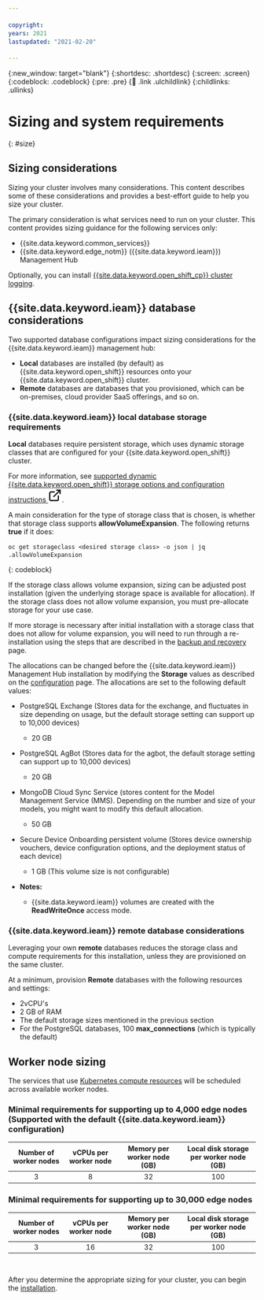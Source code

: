 ```yaml
---

copyright:
years: 2021
lastupdated: "2021-02-20"

---
```


{:new_window: target="blank"}
{:shortdesc: .shortdesc}
{:screen: .screen}
{:codeblock: .codeblock}
{:pre: .pre}
{:child: .link .ulchildlink}
{:childlinks: .ullinks}


# Sizing and system requirements
{: #size}

## Sizing considerations

Sizing your cluster involves many considerations. This content describes some of these considerations and provides a best-effort guide to help you size your cluster.

The primary consideration is what services need to run on your cluster. This content provides sizing guidance for the following services only:

* {{site.data.keyword.common_services}}
* {{site.data.keyword.edge_notm}} ({{site.data.keyword.ieam}}) Management Hub

Optionally, you can install [{{site.data.keyword.open_shift_cp}} cluster logging](../admin/accessing_logs.md#ocp_logging).

## {{site.data.keyword.ieam}} database considerations

Two supported database configurations impact sizing considerations for the {{site.data.keyword.ieam}} management hub:

* **Local** databases are installed (by default) as {{site.data.keyword.open_shift}} resources onto your {{site.data.keyword.open_shift}} cluster.
* **Remote** databases are databases that you provisioned, which can be on-premises, cloud provider SaaS offerings, and so on.

### {{site.data.keyword.ieam}} local database storage requirements

**Local** databases require persistent storage, which uses dynamic storage classes that are configured for your {{site.data.keyword.open_shift}} cluster.

For more information, see [supported dynamic {{site.data.keyword.open_shift}} storage options and configuration instructions ![Opens in a new tab](../images/icons/launch-glyph.svg "Opens in a new tab")](https://docs.openshift.com/container-platform/4.4/storage/understanding-persistent-storage.html).

A main consideration for the type of storage class that is chosen, is whether that storage class supports **allowVolumeExpansion**. The following returns **true** if it does:

```
oc get storageclass <desired storage class> -o json | jq .allowVolumeExpansion
```
{: codeblock}

If the storage class allows volume expansion, sizing can be adjusted post installation (given the underlying storage space is available for allocation). If the storage class does not allow volume expansion, you must pre-allocate storage for your use case. 

If more storage is necessary after initial installation with a storage class that does not allow for volume expansion, you will need to run through a re-installation using the steps that are described in the [backup and recovery](../admin/) page.

The allocations can be changed before the {{site.data.keyword.ieam}} Management Hub installation by modifying the **Storage** values as described on the [configuration](configuration.md) page. The allocations are set to the following default values:

* PostgreSQL Exchange (Stores data for the exchange, and fluctuates in size depending on usage, but the default storage setting can support up to 10,000 devices)
  * 20 GB
* PostgreSQL AgBot (Stores data for the agbot, the default storage setting can support up to 10,000 devices)
  * 20 GB
* MongoDB Cloud Sync Service (stores content for the Model Management Service (MMS). Depending on the number and size of your models, you might want to modify this default allocation.
  * 50 GB
* Secure Device Onboarding persistent volume (Stores device ownership vouchers, device configuration options, and the deployment status of each device)
  * 1 GB (This volume size is not configurable)

* **Notes:**
  * {{site.data.keyword.ieam}} volumes are created with the **ReadWriteOnce** access mode.

### {{site.data.keyword.ieam}} remote database considerations

Leveraging your own **remote** databases reduces the storage class and compute requirements for this installation, unless they are provisioned on the same cluster.

At a minimum, provision **Remote** databases with the following resources and settings:

* 2vCPU's
* 2 GB of RAM
* The default storage sizes mentioned in the previous section
* For the PostgreSQL databases, 100 **max_connections** (which is typically the default)

## Worker node sizing

The services that use [Kubernetes compute resources](https://kubernetes.io/docs/concepts/configuration/manage-compute-resources-container) will be scheduled across available worker nodes.

### Minimal requirements for supporting up to 4,000 edge nodes (Supported with the default {{site.data.keyword.ieam}} configuration)
| Number of worker nodes | vCPUs per worker node | Memory per worker node (GB) | Local disk storage per worker node (GB) |
| :---: | :---: | :---: | :---: |
| 3	| 8	| 32	| 100 	|


### Minimal requirements for supporting up to 30,000 edge nodes
| Number of worker nodes | vCPUs per worker node | Memory per worker node (GB) | Local disk storage per worker node (GB) |
| :---: | :---: | :---: | :---: |
| 3	| 16	| 32	| 100 	|


&nbsp;
&nbsp;

After you determine the appropriate sizing for your cluster, you can begin the [installation](online_installation.md).
